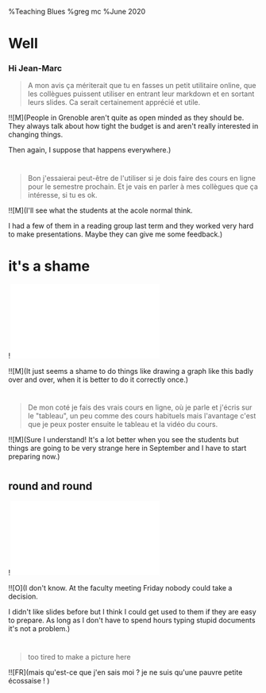 %Teaching Blues
%greg mc
%June 2020

# Well

### Hi Jean-Marc

>A mon avis ça mériterait que tu en fasses un petit utilitaire online,
que les collègues puissent utiliser en entrant leur markdown et en
sortant leurs slides. Ca serait certainement apprécié et utile.

!![M](People in Grenoble aren't quite as open minded as they should be.
They always talk about how tight the budget is and aren't really interested
in changing things.

Then again, I suppose that happens everywhere.)

# 

>Bon j'essaierai peut-être de l'utiliser si je dois faire des cours en
ligne pour le semestre prochain. Et je vais en parler à mes collègues
que ça intéresse, si tu es ok.

!![M](I'll see what the students at the acole normal think.

I had a few of them in a reading group last term
and they worked very hard to make presentations.
Maybe they can give me some feedback.)

# it's a shame

!![](graph.html)

!![M](It just seems a shame to do things like drawing a graph like this  badly over and over, when it is
better to do it correctly  once.)

#

>De mon coté je fais des vrais cours en ligne, où je parle et j'écris sur
le "tableau", un peu comme des cours habituels mais l'avantage c'est que
je peux poster ensuite le tableau et la vidéo du cours.

!![M](Sure I understand! It's a lot better when you see the students
but things are going to be very strange here in September and I  have to start preparing now.)

#

## round and round
 !![](sphere.html)

!![O](I don't know. At the faculty meeting Friday nobody could take a decision.

I didn't like slides before but I think I could get used to them if they are
easy to prepare. As long as I don't have to spend hours typing stupid documents
it's not a problem.)

#

> too tired to make a picture here 

!![FR](mais qu'est-ce que j'en sais moi ?
je ne suis qu'une pauvre petite écossaise ! )


